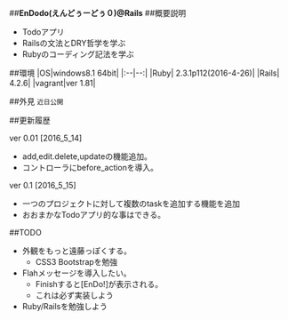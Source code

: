 ##__EnDodo(えんどぅーどぅ０)@Rails__
##概要説明
- Todoアプリ
- Railsの文法とDRY哲学を学ぶ
- Rubyのコーディング記法を学ぶ


##環境
|OS|windows8.1 64bit|
|:--|--:|
|Ruby| 2.3.1p112(2016-4-26)|
|Rails| 4.2.6|
|vagrant|ver 1.81|

##外見
`近日公開`


##更新履歴

ver 0.01 [2016_5_14]
- add,edit.delete,updateの機能追加。
- コントローラにbefore_actionを導入。

ver 0.1 [2016_5_15]
- 一つのプロジェクトに対して複数のtaskを追加する機能を追加
- おおまかなTodoアプリ的な事はできる。


##TODO
- 外観をもっと遠藤っぽくする。
  - CSS3 Bootstrapを勉強
- Flahメッセージを導入したい。
  - Finishすると[EnDo!]が表示される。
  - これは必ず実装しよう
- Ruby/Railsを勉強しよう
